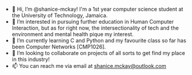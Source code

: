 - 👋 Hi, I’m @shanice-mckay! I'm a 1st year computer science student at the University of Technology, Jamaica.
- 👀 I’m interested in pursuing further education in Human Computer Interaction, but as for right now, the intersectionality of tech and the environment and mental health pique my interest.
- 🌱 I’m currently learning C and Python and my favourite class so far has been Computer Networks [CMP1026].
- 💞️ I’m looking to collaborate on projects of all sorts to get find my place in this industry!
- 📫 You can reach me via email at shanice.mckay@outlook.com

<!---
shanice-mckay/shanice-mckay is a ✨ special ✨ repository because its `README.md` (this file) appears on your GitHub profile.
You can click the Preview link to take a look at your changes.
--->
